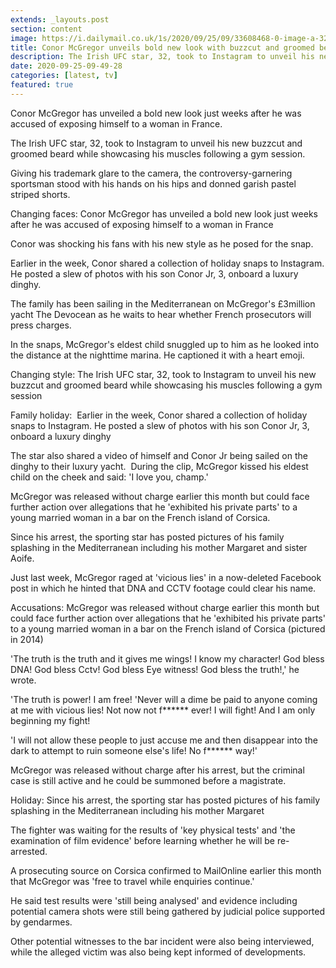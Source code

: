 ```yaml
---
extends: _layouts.post
section: content
image: https://i.dailymail.co.uk/1s/2020/09/25/09/33608468-0-image-a-32_1601023557749.jpg 
title: Conor McGregor unveils bold new look with buzzcut and groomed beard 
description: The Irish UFC star, 32, took to Instagram to unveil his new buzzcut and groomed beard while showcasing his muscles following a gym session 
date: 2020-09-25-09-49-28 
categories: [latest, tv] 
featured: true 
--- 
```

Conor McGregor has unveiled a bold new look just weeks after he was accused of exposing himself to a woman in France. 

The Irish UFC star, 32, took to Instagram to unveil his new buzzcut and groomed beard while showcasing his muscles following a gym session. 

Giving his trademark glare to the camera, the controversy-garnering sportsman stood with his hands on his hips and donned garish pastel striped shorts.

Changing faces: Conor McGregor has unveiled a bold new look just weeks after he was accused of exposing himself to a woman in France 

Conor was shocking his fans with his new style as he posed for the snap. 

Earlier in the week, Conor shared a collection of holiday snaps to Instagram. He posted a slew of photos with his son Conor Jr, 3, onboard a luxury dinghy.

The family has been sailing in the Mediterranean on McGregor's £3million yacht The Devocean as he waits to hear whether French prosecutors will press charges. 

In the snaps, McGregor's eldest child snuggled up to him as he looked into the distance at the nighttime marina. He captioned it with a heart emoji. 

Changing style: The Irish UFC star, 32, took to Instagram to unveil his new buzzcut and groomed beard while showcasing his muscles following a gym session 

Family holiday:  Earlier in the week, Conor shared a collection of holiday snaps to Instagram. He posted a slew of photos with his son Conor Jr, 3, onboard a luxury dinghy

The star also shared a video of himself and Conor Jr being sailed on the dinghy to their luxury yacht.  During the clip, McGregor kissed his eldest child on the cheek and said: 'I love you, champ.' 

McGregor was released without charge earlier this month but could face further action over allegations that he 'exhibited his private parts' to a young married woman in a bar on the French island of Corsica. 

Since his arrest, the sporting star has posted pictures of his family splashing in the Mediterranean including his mother Margaret and sister Aoife.

Just last week, McGregor raged at 'vicious lies' in a now-deleted Facebook post in which he hinted that DNA and CCTV footage could clear his name. 

Accusations: McGregor was released without charge earlier this month but could face further action over allegations that he 'exhibited his private parts' to a young married woman in a bar on the French island of Corsica (pictured in 2014) 

'The truth is the truth and it gives me wings! I know my character! God bless DNA! God bless Cctv! God bless Eye witness! God bless the truth!,' he wrote. 

'The truth is power! I am free! 'Never will a dime be paid to anyone coming at me with vicious lies! Not now not f****** ever! I will fight! And I am only beginning my fight!

'I will not allow these people to just accuse me and then disappear into the dark to attempt to ruin someone else's life! No f****** way!'

McGregor was released without charge after his arrest, but the criminal case is still active and he could be summoned before a magistrate. 

Holiday: Since his arrest, the sporting star has posted pictures of his family splashing in the Mediterranean including his mother Margaret 

The fighter was waiting for the results of 'key physical tests' and 'the examination of film evidence' before learning whether he will be re-arrested. 

A prosecuting source on Corsica confirmed to MailOnline earlier this month that McGregor was 'free to travel while enquiries continue.'

He said test results were 'still being analysed' and evidence including potential camera shots were still being gathered by judicial police supported by gendarmes.

Other potential witnesses to the bar incident were also being interviewed, while the alleged victim was also being kept informed of developments.

